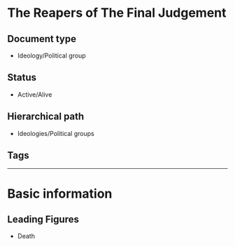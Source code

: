 # The Reapers of The Final Judgement

## Document type

 - Ideology/Political group

## Status

 - Active/Alive

## Hierarchical path

 - Ideologies/Political groups

## Tags

---

# Basic information

## Leading Figures

 - Death
